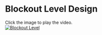 # Blockout Level Design 

Click the image to play the video.  
[![Blockout Level](https://img.youtube.com/vi/yTRZVXfYzZk/0.jpg)](https://www.youtube.com/watch?v=yTRZVXfYzZk "Blockout Level with Unreal") 
